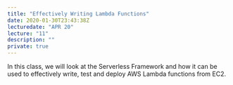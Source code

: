 ```yaml
---
title: "Effectively Writing Lambda Functions"
date: 2020-01-30T23:43:38Z
lecturedate: "APR 20"
lecture: "11"
description: ""
private: true
---
```


In this class, we will look at the Serverless Framework and how it can be used to effectively write, test and deploy AWS Lambda functions from EC2.